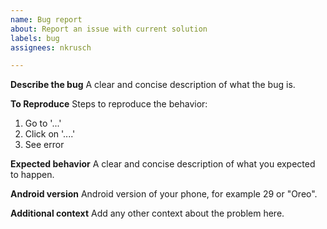 ```yaml
---
name: Bug report
about: Report an issue with current solution
labels: bug
assignees: nkrusch

---
```


**Describe the bug**
A clear and concise description of what the bug is.

**To Reproduce**
Steps to reproduce the behavior:
1. Go to '...'
2. Click on '....'
3. See error

**Expected behavior**
A clear and concise description of what you expected to happen.

**Android version**
Android version of your phone, for example 29 or "Oreo".

**Additional context**
Add any other context about the problem here.
